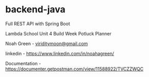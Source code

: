 # backend-java

Full REST API with Spring Boot

Lambda School
Unit 4 Build Week
Potluck Planner

Noah Green - viriditymoon@gmail.com

linkedin - https://www.linkedin.com/in/noahagreen/

Documentation - https://documenter.getpostman.com/view/11588922/TVCZZWQC
